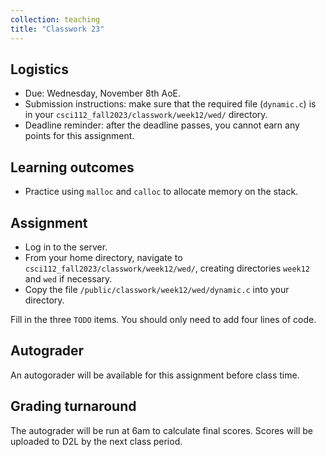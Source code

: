 ```yaml
---
collection: teaching
title: "Classwork 23"
---
```


## Logistics
* Due: Wednesday, November 8th AoE.
* Submission instructions: make sure that the required file (`dynamic.c`) is in your
	`csci112_fall2023/classwork/week12/wed/` directory.
* Deadline reminder: after the deadline passes, you cannot earn any points for
	this assignment.

## Learning outcomes
* Practice using `malloc` and `calloc` to allocate memory on the stack.

## Assignment

* Log in to the server.
* From your home directory, navigate to `csci112_fall2023/classwork/week12/wed/`, creating directories `week12`
and `wed` if necessary.
* Copy the file `/public/classwork/week12/wed/dynamic.c` into your directory.

Fill in the three `TODO` items. You should only need to add four lines of code.

## Autograder

An autogorader will be available for this assignment before class time.

## Grading turnaround

The autograder will be run at 6am to calculate final scores. Scores will be
uploaded to D2L by the next class period.
